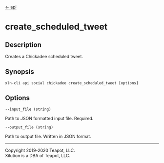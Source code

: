 [<- api](../../../api/index.md)

# create_scheduled_tweet

## Description

Creates a Chickadee scheduled tweet.

## Synopsis

```
xln-cli api social chickadee create_scheduled_tweet [options]
```

## Options

`--input_file (string)`

Path to JSON formatted input file. Required.

`--output_file (string)`

Path to output file. Written in JSON format.

---
Copyright 2019-2020 Teapot, LLC.  
Xilution is a DBA of Teapot, LLC.
